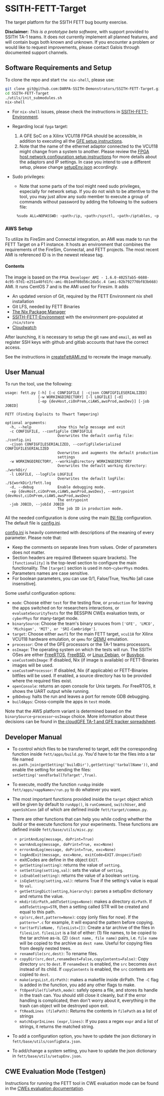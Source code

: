 # SSITH-FETT-Target
The target platform for the SSITH FETT bug bounty exercise.

**Disclaimer:** *This is a prototype beta software*, with support
provided to SSITH TA-1 teams.  It does not currently implement all
planned features, and will contain bugs both known and unknown.  If
you encounter a problem or would like to request improvements, please
contact Galois through documented support channels.

## Software Requirements and Setup

To clone the repo and start `the nix-shell`, please use:

```bash
git clone git@github.com:DARPA-SSITH-Demonstrators/SSITH-FETT-Target.git
cd SSITH-FETT-Target
./utils/init_submodules.sh
nix-shell
```

* For `nix-shell` issues, please check the instructions in [SSITH-FETT-Environment](https://github.com/DARPA-SSITH-Demonstrators/SSITH-FETT-Environment).   

* Regarding local `fpga` target:   
    1. A GFE SoC on a Xilinx VCU118 FPGA should be accessible, in
  addition to executing all the [GFE setup instructions](https://gitlab-ext.galois.com/ssith/gfe/tree/develop).   
    2. Note that the name of the ethernet adaptor connected to the VCU118 might change from a system to
      another. Please review the [FPGA host network configuration setup
      instructions](https://github.com/DARPA-SSITH-Demonstrators/SSITH-FETT-Docs/blob/develop/CI-CD/HostNetworkSetup.md)
      for more details about the adaptors and IP settings. In case you
      intend to use a different setup, please change
      [setupEnv.json](fett/base/utils/setupEnv.json) accordingly.

* Sudo privileges:
  - Note that some parts of the tool might need sudo privileges, especially for network setup. If you do not wish to be attentive to the tool, you may just allow any sudo member to execute a group of commands without password by adding the following to the sudoers file:
  ```bash
    %sudo ALL=NOPASSWD: <path>/ip, <path>/sysctl, <path>/iptables, <path>/pkill, <path>/kill
  ```

### AWS Setup

To utilize its FireSim and Connectal integration, an AMI was made to run the FETT Target on a F1 instance. It hosts an environment that combines the requirements of the FireSim, Connectal, and FETT projects. The most recent AMI is referenced ID is in the newest release tag.

#### Contents

The image is based on the `FPGA Developer AMI - 1.6.0-40257ab5-6688-4c95-97d1-e251a40fd1fc-ami-0b1edf08d56c2da5c.4 (ami-02b792770bf83b668)` AMI. It runs CentOS 7 and is the AMI used for Firesim. It adds

* An updated version of Git, required by the FETT Environment nix shell installation
* Git LFS, needed by FETT Binaries
* [The Nix Package Manager](https://nixos.org/nix/)
* [SSITH-FETT-Environment](https://github.com/DARPA-SSITH-Demonstrators/SSITH-FETT-Environment) with the environment pre-populated at `/nix/store`
* [Cloudwatch](https://aws.amazon.com/cloudwatch/)

After launching, it is necessary to setup the git `name` and `email`, as well as register SSH keys with github and gitlab accounts that have the correct access.

See the instructions in [createFettAMI.md](./docs/AWS/createFettAMI.md) to recreate the image manually.


## User Manual ##

To run the tool, use the following:
```
usage: fett.py [-h] [-c CONFIGFILE | -cjson CONFIGFILESERIALIZED]
               [-w WORKINGDIRECTORY] [-l LOGFILE] [-d]
               [-ep {devHost,ciOnPrem,ciAWS,awsProd,awsDev}] [-job JOBID]

FETT (Finding Exploits to Thwart Tampering)

optional arguments:
  -h, --help            show this help message and exit
  -c CONFIGFILE, --configFile CONFIGFILE
                        Overwrites the default config file: ./config.ini
  -cjson CONFIGFILESERIALIZED, --configFileSerialized CONFIGFILESERIALIZED
                        Overwrites and augments the default production
                        settings
  -w WORKINGDIRECTORY, --workingDirectory WORKINGDIRECTORY
                        Overwrites the default working directory: ./workDir/
  -l LOGFILE, --logFile LOGFILE
                        Overwrites the default logFile: ./${workDir}/fett.log
  -d, --debug           Enable debugging mode.
  -ep {devHost,ciOnPrem,ciAWS,awsProd,awsDev}, --entrypoint {devHost,ciOnPrem,ciAWS,awsProd,awsDev}
                        The entrypoint
  -job JOBID, --jobId JOBID
                        The job ID in production mode.
```

All the needed configuration is done using the main [INI
file](https://en.wikipedia.org/wiki/INI_file) configuration.  The
default file is [config.ini](./config.ini).

[config.ini](./config.ini) is heavily commented with descriptions of
the meaning of every parameter.  Please note that:
  - Keep the comments on separate lines from values.  Order of
    parameters does not matter.
  - Section headers are required (Between square brackets).  The
    `[functionality]` is the top-level section to configure the main
    functionality. The `[target]` section is used in non-`cyberPhys` modes. 
  - Parameters names are case sensitive.
  - For boolean parameters, you can use 0/1, False/True, Yes/No [all
  case insensitive].

Some useful configuration options:
- `mode`: Choose either `test` for the testing flow, or `production` for leaving the apps switched on for researchers interactions, or `evaluateSecurityTests` for the BESSPIN CWEs evaluation tests, or `cyberPhys` for many-target mode.
- `binarySource`: Choose the team's binary srouces from `['GFE', 'LMCO', 'Michigan', 'MIT', or 'SRI-Cambridge']`.
- `target`: Choose either `awsf1` for the main FETT target, `vcu118` for Xilinx VCU118 hardware
    emulation, or `qemu` for [QEMU](https://www.qemu.org/) emulation.
- `processor`: One of the GFE processors or the TA-1 teams processors.
- `osImage`: The operating system on which the tests will run.  The
    SSITH OSes are either [FreeRTOS](https://www.freertos.org/),
    [FreeBSD](https://www.freebsd.org/), or [Linux Debian](https://www.debian.org/),
    or [Busybox](https://busybox.net/about.html).
- `useCustomOsImage`: If disabled, Nix (if image is available) or FETT-Binaries images will be used.
- `useCustomProcessor`: If disabled, Nix (if applicable) or FETT-Binaries bitfiles will be used. If enabled, a source directory has to be provided where the required files exist.
- `openConsole`: returns an open console for Unix targets. For FreeRTOS, it shows the UART output while running.
- `gdbDebug`: halts the run and leaves a port for remote GDB debugging.
- `buildApps`: Cross-compile the apps in `test` mode.

Note that the AWS platform variant is determined based on the `binarySource`-`processor`-`osImage` choice. More information about these decisions can be found in [the cloudGFE TA-1 and GFE tracker spreadsheet](https://docs.google.com/spreadsheets/d/1J8MSDQS1X0V-wPHiNdCTgu7Pwf8GcgTy91kcn8u9mt0/edit#gid=0).


## Developer Manual ##

- To control which files to be transferred to target, edit the corresponding function inside `fett/apps/build.py`. You'd have to tar the files into a tar file named `os.path.join(getSetting('buildDir'),getSetting('tarballName'))`, and enable the setting for sending the files: `setSetting('sendTarballToTarget',True)`.
- To execute, modify the function `runApp` inside `fett/apps/<appName>/run.py` to do whatever you want. 
- The most important functions provided inside the `target` object which will be given by default to `runApp()`, is `runCommand`, `switchUser`, and `openSshConn` (all of which are defined inside `fett/target/common.py`.
- There are other functions that can help you while coding whether the build or the execute functions for your experiments. These functions are defined inside `fett/base/utils/misc.py`:
    - `printAndLog(message, doPrint=True)`
    - `warnAndLog(message, doPrint=True, exc=None)`
    - `errorAndLog(message, doPrint=True, exc=None)`
    - `logAndExit(message, exc=None, exitCode=EXIT.Unspecified)`
    - exitCodes are define in the object `EXIT`.
    - `getSetting(setting)`: returns the value of `setting`.
    - `setSetting(setting,val)`: sets the value of `setting`.
    - `isEnabled(setting)`: returns the value of a boolean `setting`.
    - `isEqSetting(setting,val)`: returns True if the setting's value is equal to `val`.
    - `getSettingDict(setting,hierarchy)`: parses a setupEnv dictionary and returns the value.
    - `mkdir(dirPath,addToSettings=None)`: makes a directory `dirPath`. If `addToSettings=STR`, then a setting called STR will be created and equal to this path.
    - `cp(src,dest,pattern=None)`: copy (only files for now). If the `pattern=*.c` for example, it will expand the pattern before copying.
    - `tar(tarFileName, filesList=[])`: Create a tar archive of the files in `filesList`. `filesList` is a list of either:
      (1) file names, to be copied to the tar archive as-is. (2) `(dest name, file name)` pairs, i.e. `file name` will be copied to the archive as `dest name`. Useful for copying files from deeply nested trees.
    - `renameFile(src,dest)`: To rename files.
    - `copyDir(src,dest,renameDest=False,copyContents=False)`: Copy directory `src` to `dest`. If `renameDest` is enabled, the `src` becomes `dest` instead of its child. If `copyContents` is enabled, the `src` contents are copied to `dest`.
    - `make(argsList,dirPath)`: makes a makefile inside dirPath. The `-C` flag is added in the function, you add any other flags to make.
    - `ftOpenFile(filePath,mode)`: safely opens a file, and stores its handle in the trash can. You should still close it cleanly, but if the error handling is complicated, then don't worry about it, everything in the trash can object will be destroyed upon exit.
    - `ftReadLines (filePath)`: Returns the contents in `filePath` as a list of strings
    - `matchExprInLines (expr,lines)`: If you pass a regex `expr` and a list of strings, it returns the matched string.

- To add a configuration option, you have to update the json dictionary in `fett/base/utils/configData.json`.
- To add/change a system setting, you have to update the json dictionary in `fett/base/utils/setupEnv.json`.


## CWE Evaluation Mode (Testgen) ##

Instructions for running the FETT tool in CWE evaluation mode can be found in the [CWEs evaluation documentation](docs/cwesEvaluation/README.md).
